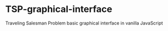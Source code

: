 # TSP-graphical-interface
Traveling Salesman Problem basic graphical interface in vanilla JavaScript
